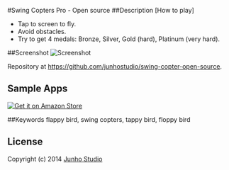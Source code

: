 #Swing Copters Pro - Open source
##Description
[How to play]
* Tap to screen to fly.
* Avoid obstacles.
* Try to get 4 medals: Bronze, Silver, Gold (hard), Platinum (very hard).

##Screenshot
![Screenshot](https://lh4.ggpht.com/YSEnkmcLy86PGmbmga15C4FF-whyZzlJV_EaH1f-fh-XZF_01OZdLUYe2WH0trTmWX2A=h900)

Repository at <https://github.com/junhostudio/swing-copter-open-source>.

## Sample Apps
[![Get it on Amazon Store](http://cdn1.blackberryempire.com/wp-content/uploads/2014/06/Amazon-App-Store.jpg)](http://www.amazon.com/Junho-Tappy-Copters/dp/B00MZZKP7G/ref=sr_1_1?s=mobile-apps&ie=UTF8&qid=undefined&sr=1-1&keywords=tappy+copter)

##Keywords
flappy bird, swing copters, tappy bird, floppy bird

## License
Copyright (c) 2014 [Junho Studio](http://junho-studio.blogspot.com/)
